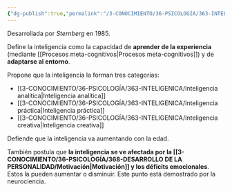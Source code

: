 ```yaml
---
{"dg-publish":true,"permalink":"/3-CONOCIMIENTO/36-PSICOLOGÍA/363-INTELIGENICA/Teoría triárquica de la inteligencia/"}
---
```


Desarrollada por *Sternberg* en 1985.

Define la inteligencia como la capacidad de **aprender de la experiencia** (mediante [[Procesos meta-cognitivos\|Procesos meta-cognitivos]]) y de **adaptarse al entorno**.

Propone que la inteligencia la forman tres categorías:
- [[3-CONOCIMIENTO/36-PSICOLOGÍA/363-INTELIGENICA/Inteligencia analítica\|Inteligencia analítica]]
- [[3-CONOCIMIENTO/36-PSICOLOGÍA/363-INTELIGENICA/Inteligencia práctica\|Inteligencia práctica]]
- [[3-CONOCIMIENTO/36-PSICOLOGÍA/363-INTELIGENICA/Inteligencia creativa\|Inteligencia creativa]]

Defiende que la inteligencia va aumentando con la edad.

También postula que **la inteligencia se ve afectada por la [[3-CONOCIMIENTO/36-PSICOLOGÍA/368-DESARROLLO DE LA PERSONALIDAD/Motivación\|Motivación]] y los déficits emocionales**. Estos la pueden aumentar o disminuir. Este punto está demostrado por la neurociencia.